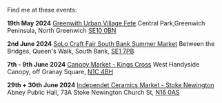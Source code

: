 Find me at these events:

**19th May 2024**
[Greenwith Urban Village Fete](https://www.hemingwaydesign.co.uk/projects/urban-village-fete/)
Central Park,Greenwich Peninsula, North Greenwich [SE10 0BN](https://maps.app.goo.gl/zirH9WwLubex8owD8)

**2nd June 2024**
[SoLo Craft Fair South Bank Summer Market](http://www.solocraftfair.com/upcoming-events-1/2024/5/12/south-bank-summer-market-w59tw)
Between the Bridges, Queen's Walk, South Bank, [SE1 7PB](https://maps.app.goo.gl/4ru9LxAACq8GP1Me8)

**7th - 9th June 2024**
[Canopy Market - Kings Cross](https://canopymarket.co.uk)
West Handyside Canopy, off Granay Square, [N1C 4BH](https://maps.app.goo.gl/f5nJ5KAdtoPUWQJW7)

**29th + 30th June 2024**
[Independet Ceramics Market - Stoke Newington](https://diyartmarket.com)
Abney Public Hall, 73A Stoke Newington Church St, [N16 0AS](https://maps.app.goo.gl/ENcXhBWadeLkyL5f6)
